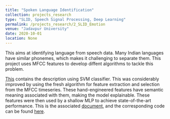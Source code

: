 ```yaml
---
title: "Spoken Language Identification"
collection: projects_research
type: "SLID, Speech Signal Processing, Deep Learning"
permalink: /projects_research/2_SLID_Emotion
venue: "Jadavpur University"
date: 2020-10-01
location: None
---
```


This aims at identifying language from speech data. Many Indian languages have similar phonemes, which makes it challenging to separate them. This project uses MFCC features to develop diffent algorithms to tackle this problem.

[This](https://doi.org/10.1007/978-981-15-9492-2_12) contains the description using SVM classifier. This was considerably improved by using the fresh algorithm for feature extraction and selection from the MFCC timeseries. These hand-engineered features have semantic meaning associated with them, making the model explainable. These features were then used by a shallow MLP to achieve state-of-the-art performance.
This is the associated [document](https://doi.org/10.1007/s11042-021-11439-1), and the corresponding code can be found [here](https://github.com/rahamansaif/LID-using-time-series-MFCC.git).